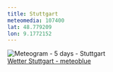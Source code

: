 ```yaml
---
title: Stuttgart
meteomedia: 107400
lat: 48.779209
lon: 9.1772152
---
```

<img src="//my.meteoblue.com/visimage/meteogram_web?look=KILOMETER_PER_HOUR%2CCELSIUS%2CMILLIMETER&apikey=5838a18e295d&temperature=C&windspeed=kmh&precipitationamount=mm&winddirection=3char&city=Stuttgart&iso2=de&lat=48.782299&lon=9.177020&asl=252&tz=Europe%2FBerlin&lang=de&sig=a86db103ee5f9645c8cf6d515d53a90b" srcset="//my.meteoblue.com/visimage/meteogram_web_hd?look=KILOMETER_PER_HOUR%2CCELSIUS%2CMILLIMETER&apikey=5838a18e295d&temperature=C&windspeed=kmh&precipitationamount=mm&winddirection=3char&city=Stuttgart&iso2=de&lat=48.782299&lon=9.177020&asl=252&tz=Europe%2FBerlin&lang=de&sig=7ae31cd04b5523e9a2244a23a80cd8d7 1.4x" alt="Meteogram - 5 days - Stuttgart"><a href="https://www.meteoblue.com/de/wetter/woche/stuttgart_deutschland_2825297" target="_blank" style="display: block;">Wetter Stuttgart - meteoblue</a>